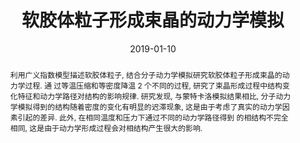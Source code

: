 ---
title: "软胶体粒子形成束晶的动力学模拟"
authors:
- 马兰
- 容婧婧
- You-Liang Zhu
- 黄以能
- 孙昭艳
date: "2019-01-10"
doi: "10.7503/cjcu20180323"
publication_types: ["期刊文章"]
publication: "高等学校化学学报"
abstract: "
<!--more-->
利用广义指数模型描述软胶体粒子, 结合分子动力学模拟研究软胶体粒子形成束晶的动力学过程. 通  过等温压缩和等密度降温 2  个不同的过程, 研究了束晶形成过程中结构变化特征和动力学路径对结构的影响规律. 研究发现, 与蒙特卡洛模拟结果相比,  分子动力学模拟得到的结构随着密度的变化有明显的迟滞现象, 这是由于考虑了真实的动力学因素引起的差异. 此外,  在相同温度和压力下通过不同的动力学路径得到  的相结构不完全相同, 这是由于动力学形成过程会对相结构产生很大的影响."
url_pdf: "http://www.cjcu.jlu.edu.cn/CN/10.7503/cjcu20180323"
---